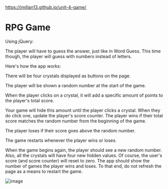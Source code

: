 https://jmillan13.github.io/unit-4-game/
# RPG Game

Using jQuery:

The player will have to guess the answer, just like in Word Guess. This time though, the player will guess with numbers instead of letters.


Here's how the app works:



There will be four crystals displayed as buttons on the page.

The player will be shown a random number at the start of the game.

When the player clicks on a crystal, it will add a specific amount of points to the player's total score.

Your game will hide this amount until the player clicks a crystal.
When they do click one, update the player's score counter.
The player wins if their total score matches the random number from the beginning of the game.

The player loses if their score goes above the random number.

The game restarts whenever the player wins or loses.

When the game begins again, the player should see a new random number. Also, all the crystals will have four new hidden values. Of course, the user's score (and score counter) will reset to zero.
The app should show the number of games the player wins and loses. To that end, do not refresh the page as a means to restart the game.


![image](https://user-images.githubusercontent.com/46582302/65398061-f8225f80-dd82-11e9-99b6-81c66d444e3b.png)
